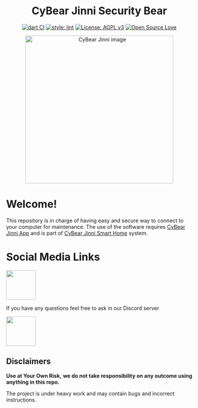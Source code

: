 <h1 align="center">CyBear Jinni Security Bear</h1>

<div align="center">

[![dart CI](https://github.com/CyBear-Jinni/CBJ_Smart-Device/workflows/Dart%20CI/badge.svg)](https://github.com/CyBear-Jinni/Security-Bear/actions?query=workflow%3A%22Dart+CI%22) [![style: lint](https://img.shields.io/badge/lint-1.3.0-blue)](https://pub.dev/packages/lint) [![License: AGPL v3](https://img.shields.io/badge/License-AGPL%20v3-blue.svg)](https://www.gnu.org/licenses/agpl-3.0) [![Open Source Love](https://badges.frapsoft.com/os/v1/open-source.png?v=103)](https://en.wikipedia.org/wiki/Open_source)
</div>

[<div align="center"><img alt="CyBear Jinni image" height="400" src="https://user-images.githubusercontent.com/9304740/97423649-3ab85300-1918-11eb-8c2e-50ce0445c457.png">](https://github.com/CyBear-Jinni/CBJ_Smart-Home)
</div>

# Welcome!

This repository is in charge of having easy and secure way to connect to your computer for maintenance.
The use of the software requires [CyBear Jinni App](https://github.com/CyBear-Jinni/CBJ_App) and is part of [CyBear Jinni Smart Home](https://github.com/CyBear-Jinni/CBJ_Smart-Home.git) system.

# Social Media Links

[<img src = "https://cdn.icon-icons.com/icons2/1099/PNG/512/1485482199-linkedin_78667.png" height = "80" >](https://www.linkedin.com/company/cybear-jinni)

If you have any questions feel free to ask in our Discord server

[<img src="https://cdn.icon-icons.com/icons2/2108/PNG/512/discord_icon_130958.png" height="80">](https://discord.gg/mUXfwUY)


## Disclaimers

**Use at Your Own Risk,**
**we do not take responsibility on any outcome using anything in this repo.**

The project is under heavy work and may contain bugs and incorrect instructions.
